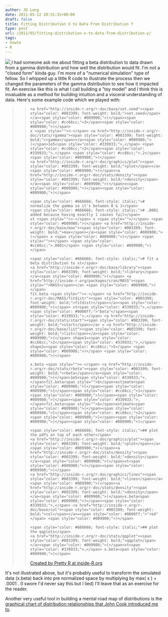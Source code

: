 ```yaml
---
author: JD Long
date: 2011-05-12 20:31:31+00:00
draft: false
title: Fitting Distribution X to Data From Distribution Y
type: post
url: /2011/05/fitting-distribution-x-to-data-from-distribution-y/
tags:
- howto
- R
---
```


[![](https://www.cerebralmastication.com/wp-content/uploads/2011/05/rstudio-plot-300x240.png)
](https://www.cerebralmastication.com/wp-content/uploads/2011/05/rstudio-plot.png)I had someone ask me about fitting a beta distribution to data drawn from a gamma distribution and how well the distribution would fit. I'm not a "closed form" kinda guy. I'm more of a "numerical simulation" type of fellow. So I whipped up a little R code to illustrate the process then we changed the parameters of the gamma distribution to see how it impacted fit. An exercise like this is what I call building a "toy model" and I think this is invaluable as a method for building intuition and a visceral understanding of data.
Here's some example code which we played with:



<blockquote>

>     
>     <a href="http://inside-r.org/r-doc/base/set.seed"><span style="color: #003399; font-weight: bold;">set.seed</span></a><span style="color: #009900;">(</span><span style="color: #cc66cc;">3</span><span style="color: #009900;">)</span>
>     x <span style=""><-</span> <a href="http://inside-r.org/r-doc/stats/rgamma"><span style="color: #003399; font-weight: bold;">rgamma</span></a><span style="color: #009900;">(</span>1e5<span style="color: #339933;">,</span> <span style="color: #cc66cc;">2</span><span style="color: #339933;">,</span> <span style="color: #cc66cc;">.2</span><span style="color: #009900;">)</span>
>     <a href="http://inside-r.org/r-doc/graphics/plot"><span style="color: #003399; font-weight: bold;">plot</span></a><span style="color: #009900;">(</span><a href="http://inside-r.org/r-doc/stats/density"><span style="color: #003399; font-weight: bold;">density</span></a><span style="color: #009900;">(</span>x<span style="color: #009900;">)</span><span style="color: #009900;">)</span>
>      
>     <span style="color: #666666; font-style: italic;"># normalize the gamma so it's between 0 & 1</span>
>     <span style="color: #666666; font-style: italic;"># .0001 added because having exactly 1 causes fail</span>
>     xt <span style=""><-</span> x <span style="">/</span> <span style="color: #009900;">(</span> <a href="http://inside-r.org/r-doc/base/max"><span style="color: #003399; font-weight: bold;">max</span></a><span style="color: #009900;">(</span> x <span style="color: #009900;">)</span> <span style="">+</span> <span style="color: #cc66cc;">.0001</span> <span style="color: #009900;">)</span>
>      
>     <span style="color: #666666; font-style: italic;"># fit a beta distribution to xt</span>
>     <a href="http://inside-r.org/r-doc/base/library"><span style="color: #003399; font-weight: bold;">library</span></a><span style="color: #009900;">(</span> <a href="http://inside-r.org/packages/cran/MASS"><span style="">MASS</span></a> <span style="color: #009900;">)</span>
>     fit.beta <span style=""><-</span> <a href="http://inside-r.org/r-doc/MASS/fitdistr"><span style="color: #003399; font-weight: bold;">fitdistr</span></a><span style="color: #009900;">(</span> xt<span style="color: #339933;">,</span> <span style="color: #0000ff;">"beta"</span><span style="color: #339933;">,</span> <a href="http://inside-r.org/r-doc/stats/start"><span style="color: #003399; font-weight: bold;">start</span></a> = <a href="http://inside-r.org/r-doc/base/list"><span style="color: #003399; font-weight: bold;">list</span></a><span style="color: #009900;">(</span> shape1=<span style="color: #cc66cc;">2</span><span style="color: #339933;">,</span> shape2=<span style="color: #cc66cc;">5</span> <span style="color: #009900;">)</span> <span style="color: #009900;">)</span>
>      
>     x.beta <span style=""><-</span> <a href="http://inside-r.org/r-doc/stats/rbeta"><span style="color: #003399; font-weight: bold;">rbeta</span></a><span style="color: #009900;">(</span>1e5<span style="color: #339933;">,</span>fit.beta<span style="">$</span>estimate<span style="color: #009900;">[</span><span style="color: #009900;">[</span><span style="color: #cc66cc;">1</span><span style="color: #009900;">]</span><span style="color: #009900;">]</span><span style="color: #339933;">,</span>fit.beta<span style="">$</span>estimate<span style="color: #009900;">[</span><span style="color: #009900;">[</span><span style="color: #cc66cc;">2</span><span style="color: #009900;">]</span><span style="color: #009900;">]</span><span style="color: #009900;">)</span>
>      
>     <span style="color: #666666; font-style: italic;">## plot the pdfs on top of each other</span>
>     <a href="http://inside-r.org/r-doc/graphics/plot"><span style="color: #003399; font-weight: bold;">plot</span></a><span style="color: #009900;">(</span><a href="http://inside-r.org/r-doc/stats/density"><span style="color: #003399; font-weight: bold;">density</span></a><span style="color: #009900;">(</span>xt<span style="color: #009900;">)</span><span style="color: #009900;">)</span>
>     <a href="http://inside-r.org/r-doc/graphics/lines"><span style="color: #003399; font-weight: bold;">lines</span></a><span style="color: #009900;">(</span><a href="http://inside-r.org/r-doc/stats/density"><span style="color: #003399; font-weight: bold;">density</span></a><span style="color: #009900;">(</span>x.beta<span style="color: #009900;">)</span><span style="color: #339933;">,</span> <a href="http://inside-r.org/r-doc/base/col"><span style="color: #003399; font-weight: bold;">col</span></a>=<span style="color: #0000ff;">"red"</span> <span style="color: #009900;">)</span>
>      
>     <span style="color: #666666; font-style: italic;">## plot the qqplots</span>
>     <a href="http://inside-r.org/r-doc/stats/qqplot"><span style="color: #003399; font-weight: bold;">qqplot</span></a><span style="color: #009900;">(</span>xt<span style="color: #339933;">,</span> x.beta<span style="color: #009900;">)</span>
> 
> [Created by Pretty R at inside-R.org](http://www.inside-r.org/pretty-r)
> 
> </blockquote>



It's not illustrated above, but it's probably useful to transform the simulated data (x.beta) back into pre normalized space by multiplying by max( x ) + .0001 . (I swore I'd never say this but I lied) I'll leave that as an exercise for the reader. 

Another very useful tool in building a mental road map of distributions is the [graphical chart of distribution relationships that John Cook introduced me to](http://www.johndcook.com/distribution_chart.html).

